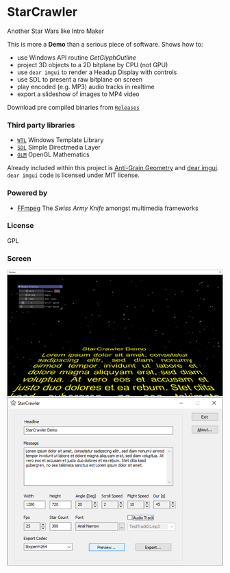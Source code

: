 # StarCrawler
Another Star Wars like Intro Maker

This is more a **Demo** than a serious piece of software. Shows how to:

* use Windows API routine _GetGlyphOutline_
* project 3D objects to a 2D bitplane by CPU (not GPU)
* use `dear imgui` to render a Headup Display with controls
* use SDL to present a raw bitplane on screen
* play encoded (e.g. MP3) audio tracks in realtime
* export a slideshow of images to MP4 video

Download pre compiled binaries from [`Releases`](https://github.com/Frank-Friemel/StarCrawler/releases)

### Third party libraries
* [`WTL`](https://sourceforge.net/projects/wtl) Windows Template Library
* [`SDL`](https://www.libsdl.org/) Simple Directmedia Layer
* [`GLM`](http://glm.g-truc.net) OpenGL Mathematics

Already included within this project is [Anti-Grain Geometry](http://www.antigrain.com) and [dear imgui](https://github.com/ocornut/imgui). `dear imgui` code is licensed under MIT license.

### Powered by
* [FFmpeg](https://ffmpeg.org/) The _Swiss Army Knife_ amongst multimedia frameworks

### License
GPL

### Screen

![Sample roll](img/pic2.png)
![GUI](img/pic1.png)

